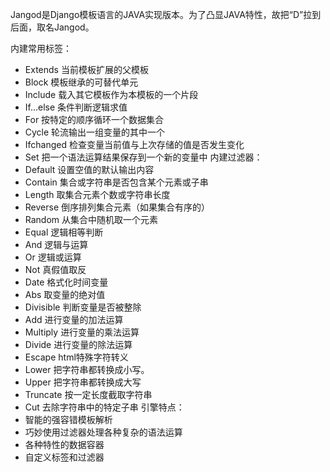Jangod是Django模板语言的JAVA实现版本。为了凸显JAVA特性，故把“D”拉到后面，取名Jangod。

内建常用标签：
  * Extends  当前模板扩展的父模板
  * Block  模板继承的可替代单元
  * Include  载入其它模板作为本模板的一个片段
  * If…else  条件判断逻辑求值
  * For  按特定的顺序循环一个数据集合
  * Cycle  轮流输出一组变量的其中一个
  * Ifchanged  检查变量当前值与上次存储的值是否发生变化
  * Set  把一个语法运算结果保存到一个新的变量中
内建过滤器：
  * Default  设置空值的默认输出内容
  * Contain  集合或字符串是否包含某个元素或子串
  * Length  取集合元素个数或字符串长度
  * Reverse  倒序排列集合元素（如果集合有序的）
  * Random  从集合中随机取一个元素
  * Equal  逻辑相等判断
  * And  逻辑与运算
  * Or  逻辑或运算
  * Not  真假值取反
  * Date  格式化时间变量
  * Abs  取变量的绝对值
  * Divisible  判断变量是否被整除
  * Add  进行变量的加法运算
  * Multiply  进行变量的乘法运算
  * Divide  进行变量的除法运算
  * Escape  html特殊字符转义
  * Lower  把字符串都转换成小写。
  * Upper  把字符串都转换成大写
  * Truncate  按一定长度截取字符串
  * Cut  去除字符串中的特定子串
引擎特点：
  * 智能的强容错模板解析
  * 巧妙使用过滤器处理各种复杂的语法运算
  * 各种特性的数据容器
  * 自定义标签和过滤器